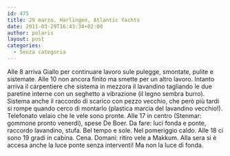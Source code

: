 ```yaml
---
id: 475
title: 29 marzo, Harlingen, Atlantic Yachts
date: 2011-03-29T16:43:34+02:00
author: polaris
layout: post
categories:
  - Senza categoria
---
```

Alle 8 arriva Giallo per continuare lavoro sule pulegge, smontate, pulite e sistemate. Alle 10 non ancora finito ma smette per un altro lavoro. Intanto arriva il carpentiere che sistema in mezzora il lavandino tagliando le due paretine interne con un seghetto a vibrazione (il legno sembra burro). Sistema anche il raccordo di scarico con pezzo vecchio, che però più tardi si rompe quando cerco di montarlo (plastica marcia del lavandino vecchio!). Telefonato velaio che le vele sono pronte. Alle 17 in centro (Stenmar: gommone pronto venerdì), spese De Boer. Da fare: luci fonda e ponte, raccordo lavandino, stufa. Bel tempo e sole. Nel pomeriggio caldo. Alle 18 ci sono 19 gradi in cabina. Cena. Domani: ritiro vele a Makkum. Alla sera si è accesa anche la luce ponte senza interventi! Ma non la luce di fonda.